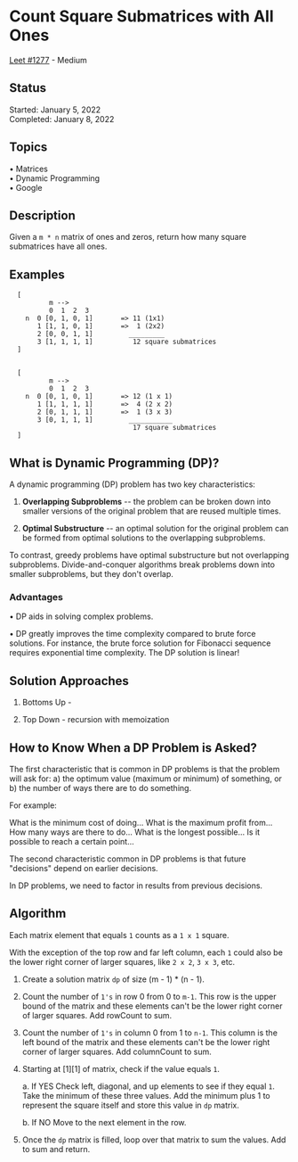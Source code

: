 # Count Square Submatrices with All Ones

[Leet #1277](https://leetcode.com/problems/count-square-submatrices-with-all-ones/) - Medium

## Status

Started:    January 5, 2022    
Completed:  January 8, 2022

## Topics

• Matrices  
• Dynamic Programming   
• Google    

## Description

Given a `m * n` matrix of ones and zeros, return how many square submatrices have all ones.

## Examples

```text
  [
          m -->
          0  1  2  3
    n  0 [0, 1, 0, 1]       => 11 (1x1)
       1 [1, 1, 0, 1]       =>  1 (2x2)
       2 [0, 0, 1, 1]         _________
       3 [1, 1, 1, 1]          12 square submatrices
  ]


  [
          m -->
          0  1  2  3
    n  0 [0, 1, 0, 1]       => 12 (1 x 1)
       1 [1, 1, 1, 1]       =>  4 (2 x 2)
       2 [0, 1, 1, 1]       =>  1 (3 x 3)
       3 [0, 1, 1, 1]         ___________
                               17 square submatrices
  ]
```

## What is Dynamic Programming (DP)?

A dynamic programming (DP) problem has two key characteristics:

1.  __Overlapping Subproblems__ -- the problem can be broken down into smaller versions of the original problem that are reused multiple times.

2.  __Optimal Substructure__ -- an optimal solution for the original problem can be formed from optimal solutions to the overlapping subproblems.

To contrast, greedy problems have optimal substructure but not overlapping subproblems.  Divide-and-conquer algorithms break problems down into smaller subproblems, but they don't overlap.

### Advantages

•  DP aids in solving complex problems.

•  DP greatly improves the time complexity compared to brute force solutions.  For instance, the brute force solution for Fibonacci sequence requires exponential time complexity.  The DP solution is linear!

## Solution Approaches

1. Bottoms Up - 

2. Top Down - recursion with memoization

## How to Know When a DP Problem is Asked?

The first characteristic that is common in DP problems is that the problem will ask for:
a)  the optimum value (maximum or minimum) of something, or 
b)  the number of ways there are to do something. 

For example:

What is the minimum cost of doing...
What is the maximum profit from...
How many ways are there to do...
What is the longest possible...
Is it possible to reach a certain point...

The second characteristic common in DP problems is that future "decisions" depend on earlier decisions.

In DP problems, we need to factor in results from previous decisions.


## Algorithm

Each matrix element that equals `1` counts as a `1 x 1` square.

With the exception of the top row and far left column, each `1` could also be the lower right corner of larger squares, like `2 x 2`, `3 x 3`, etc.

1. Create a solution matrix `dp` of size (m - 1) * (n - 1).

2. Count the number of `1's` in row 0 from 0 to `m-1`.  This row is the upper bound of the matrix and these elements can't be the lower right corner of larger squares.  Add rowCount to sum.

3. Count the number of `1's` in column 0 from 1 to `n-1`.  This column is the left bound of the matrix and these elements can't be the lower right corner of larger squares.  Add columnCount to sum.

4. Starting at [1][1] of matrix, check if the value equals `1`.

    a. If YES
    Check left, diagonal, and up elements to see if they equal `1`.  Take the minimum of these three values.  Add the minimum plus 1 to represent the square itself and store this value in `dp` matrix.

    b. If NO
    Move to the next element in the row.

5. Once the `dp` matrix is filled, loop over that matrix to sum the values.  Add to sum and return.
